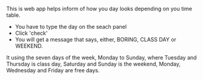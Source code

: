 This is web app helps inform of how you day looks depending on you time table.

- You have to type the day on the seach panel
- Click 'check'
- You will get a message that says, either, BORING, CLASS DAY or WEEKEND.

It using the seven days of the week, Monday to  Sunday, where Tuesday and Thursday is class day, Saturday and Sunday is the weekend, Monday, Wednesday and Friday are free days. 
